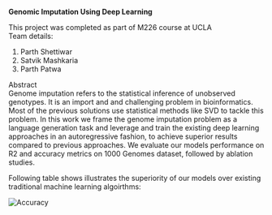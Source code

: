 **Genomic Imputation Using Deep Learning**

This project was completed as part of M226 course at UCLA  
Team details:
1) Parth Shettiwar
2) Satvik Mashkaria
3) Parth Patwa  

Abstract  
Genome imputation refers to the statistical inference of unobserved genotypes. It is an
import and and challenging problem in bioinformatics. Most of the previous solutions use statistical
methods like SVD to tackle this problem. In this work we frame the genome imputation problem as
a language generation task and leverage and train the existing deep learning approaches in an autoregressive fashion, to achieve superior results compared to previous approaches. We evaluate our models performance on R2 and accuracy metrics on 1000 Genomes dataset, followed by ablation studies.

Following table shows illustrates the superiority of our models over existing traditional machine learning algoirthms:

![Accuracy]()
